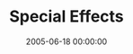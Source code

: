 ---
layout: series
series: "Special Effects"
permalink: "/special-effects/"
title: "Special Effects"
date: 2005-06-18 00:00:00
endDate: 2005-07-31 00:00:00
description: "Special effects are everywhere. Sometimes they're these huge, obvious productions used to bring to life the destruction of the world or to convince us that Billy Bob Thornton is sexy. But other times they're more subtle, in the background and hardly noticeable. However they're used, they have one goal&#58; to move us through a story. The Bible can be like this for us. Sometimes we encounter a passage and it's so obvious it challenges us immediately and we're never the same. Other times, it's a slower burn that's harder to put our finger on. Join us this summer as we look at the special effects that different encounters with the Bible have had on someone's story."
src: "http://s3.amazonaws.com/crossroads-media/images/bigscreen.specialfx.jpg"
---